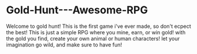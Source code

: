 # Gold-Hunt---Awesome-RPG
Welcome to gold hunt! This is the first game i've ever made, so don't ecpect the best! This is just a simple RPG where you mine, earn, or win gold! with the gold you find, create your own animal or human characters! let your imagination go wild, and make sure to have fun!

